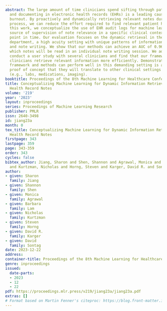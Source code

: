 ```yaml
---
abstract: The large amount of time clinicians spend sifting through patient notes
  and documenting in electronic health records (EHRs) is a leading cause of clinician
  burnout. By proactively and dynamically retrieving relevant notes during the documentation
  process, we can reduce the effort required to find relevant patient history. In
  this work, we conceptualize the use of EHR audit logs for machine learning as a
  source of supervision of note relevance in a specific clinical context, at a particular
  point in time. Our evaluation focuses on the dynamic retrieval in the emergency
  department, a high acuity setting with unique patterns of information retrieval
  and note writing. We show that our methods can achieve an AUC of 0.963 for predicting
  which notes will be read in an individual note writing session. We additionally
  conduct a user study with several clinicians and find that our framework can help
  clinicians retrieve relevant information more efficiently. Demonstrating that our
  framework and methods can perform well in this demanding setting is a promising
  proof of concept that they will translate to other clinical settings and data modalities
  (e.g., labs, medications, imaging).
booktitle: Proceedings of the 8th Machine Learning for Healthcare Conference
title: Conceptualizing Machine Learning for Dynamic Information Retrieval of Electronic
  Health Record Notes
volume: '219'
year: '2023'
layout: inproceedings
series: Proceedings of Machine Learning Research
publisher: PMLR
issn: 2640-3498
id: jiang23a
month: 0
tex_title: Conceptualizing Machine Learning for Dynamic Information Retrieval of Electronic
  Health Record Notes
firstpage: 343
lastpage: 359
page: 343-359
order: 343
cycles: false
bibtex_author: Jiang, Sharon and Shen, Shannon and Agrawal, Monica and Lam, Barbara
  and Kurtzman, Nicholas and Horng, Steven and Karger, David R. and Sontag, David
author:
- given: Sharon
  family: Jiang
- given: Shannon
  family: Shen
- given: Monica
  family: Agrawal
- given: Barbara
  family: Lam
- given: Nicholas
  family: Kurtzman
- given: Steven
  family: Horng
- given: David R.
  family: Karger
- given: David
  family: Sontag
date: 2023-12-22
address:
container-title: Proceedings of the 8th Machine Learning for Healthcare Conference
genre: inproceedings
issued:
  date-parts:
  - 2023
  - 12
  - 22
pdf: https://proceedings.mlr.press/v219/jiang23a/jiang23a.pdf
extras: []
# Format based on Martin Fenner's citeproc: https://blog.front-matter.io/posts/citeproc-yaml-for-bibliographies/
---
```

